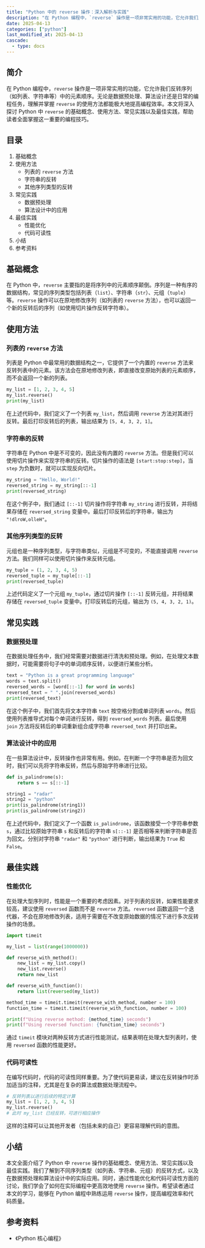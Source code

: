 ```yaml
---
title: "Python 中的 reverse 操作：深入解析与实践"
description: "在 Python 编程中，`reverse` 操作是一项非常实用的功能，它允许我们反转序列（如列表、字符串等）中的元素顺序。无论是数据预处理、算法设计还是日常的编程任务，理解并掌握 `reverse` 的使用方法都能极大地提高编程效率。本文将深入探讨 Python 中 `reverse` 的基础概念、使用方法、常见实践以及最佳实践，帮助读者全面掌握这一重要的编程技巧。"
date: 2025-04-13
categories: ["python"]
last_modified_at: 2025-04-13
cascade:
  - type: docs
---
```



## 简介
在 Python 编程中，`reverse` 操作是一项非常实用的功能，它允许我们反转序列（如列表、字符串等）中的元素顺序。无论是数据预处理、算法设计还是日常的编程任务，理解并掌握 `reverse` 的使用方法都能极大地提高编程效率。本文将深入探讨 Python 中 `reverse` 的基础概念、使用方法、常见实践以及最佳实践，帮助读者全面掌握这一重要的编程技巧。

<!-- more -->
## 目录
1. 基础概念
2. 使用方法
    - 列表的 `reverse` 方法
    - 字符串的反转
    - 其他序列类型的反转
3. 常见实践
    - 数据预处理
    - 算法设计中的应用
4. 最佳实践
    - 性能优化
    - 代码可读性
5. 小结
6. 参考资料

## 基础概念
在 Python 中，`reverse` 主要指的是将序列中的元素顺序颠倒。序列是一种有序的数据结构，常见的序列类型包括列表（`list`）、字符串（`str`）、元组（`tuple`）等。`reverse` 操作可以在原地修改序列（如列表的 `reverse` 方法），也可以返回一个新的反转后的序列（如使用切片操作反转字符串）。

## 使用方法

### 列表的 `reverse` 方法
列表是 Python 中最常用的数据结构之一，它提供了一个内置的 `reverse` 方法来反转列表中的元素。该方法会在原地修改列表，即直接改变原始列表的元素顺序，而不会返回一个新的列表。

```python
my_list = [1, 2, 3, 4, 5]
my_list.reverse()
print(my_list)  
```
在上述代码中，我们定义了一个列表 `my_list`，然后调用 `reverse` 方法对其进行反转。最后打印反转后的列表，输出结果为 `[5, 4, 3, 2, 1]`。

### 字符串的反转
字符串在 Python 中是不可变的，因此没有内置的 `reverse` 方法。但是我们可以使用切片操作来实现字符串的反转。切片操作的语法是 `[start:stop:step]`，当 `step` 为负数时，就可以实现反向切片。

```python
my_string = "Hello, World!"
reversed_string = my_string[::-1]
print(reversed_string)  
```
在这个例子中，我们通过 `[::-1]` 切片操作将字符串 `my_string` 进行反转，并将结果存储在 `reversed_string` 变量中。最后打印反转后的字符串，输出为 `"!dlroW,olleH"`。

### 其他序列类型的反转
元组也是一种序列类型，与字符串类似，元组是不可变的，不能直接调用 `reverse` 方法。我们同样可以使用切片操作来反转元组。

```python
my_tuple = (1, 2, 3, 4, 5)
reversed_tuple = my_tuple[::-1]
print(reversed_tuple)  
```
上述代码定义了一个元组 `my_tuple`，通过切片操作 `[::-1]` 反转元组，并将结果存储在 `reversed_tuple` 变量中。打印反转后的元组，输出为 `(5, 4, 3, 2, 1)`。

## 常见实践

### 数据预处理
在数据处理任务中，我们经常需要对数据进行清洗和预处理。例如，在处理文本数据时，可能需要将句子中的单词顺序反转，以便进行某些分析。

```python
text = "Python is a great programming language"
words = text.split()
reversed_words = [word[::-1] for word in words]
reversed_text = " ".join(reversed_words)
print(reversed_text)  
```
在这个例子中，我们首先将文本字符串 `text` 按空格分割成单词列表 `words`。然后使用列表推导式对每个单词进行反转，得到 `reversed_words` 列表。最后使用 `join` 方法将反转后的单词重新组合成字符串 `reversed_text` 并打印出来。

### 算法设计中的应用
在一些算法设计中，反转操作也非常有用。例如，在判断一个字符串是否为回文时，我们可以先将字符串反转，然后与原始字符串进行比较。

```python
def is_palindrome(s):
    return s == s[::-1]

string1 = "radar"
string2 = "python"
print(is_palindrome(string1))  
print(is_palindrome(string2))  
```
在上述代码中，我们定义了一个函数 `is_palindrome`，该函数接受一个字符串参数 `s`，通过比较原始字符串 `s` 和反转后的字符串 `s[::-1]` 是否相等来判断字符串是否为回文。分别对字符串 `"radar"` 和 `"python"` 进行判断，输出结果为 `True` 和 `False`。

## 最佳实践

### 性能优化
在处理大型序列时，性能是一个重要的考虑因素。对于列表的反转，如果性能要求较高，建议使用 `reversed` 函数而不是 `reverse` 方法。`reversed` 函数返回一个迭代器，不会在原地修改列表，适用于需要在不改变原始数据的情况下进行多次反转操作的场景。

```python
import timeit

my_list = list(range(1000000))

def reverse_with_method():
    new_list = my_list.copy()
    new_list.reverse()
    return new_list

def reverse_with_function():
    return list(reversed(my_list))

method_time = timeit.timeit(reverse_with_method, number = 100)
function_time = timeit.timeit(reverse_with_function, number = 100)

print(f"Using reverse method: {method_time} seconds")
print(f"Using reversed function: {function_time} seconds")
```
通过 `timeit` 模块对两种反转方式进行性能测试，结果表明在处理大型列表时，使用 `reversed` 函数的性能更好。

### 代码可读性
在编写代码时，代码的可读性同样重要。为了使代码更易读，建议在反转操作时添加适当的注释，尤其是在复杂的算法或数据处理流程中。

```python
# 反转列表以进行后续的特定计算
my_list = [1, 2, 3, 4, 5]
my_list.reverse()
# 此时 my_list 已经反转，可进行相应操作
```
这样的注释可以让其他开发者（包括未来的自己）更容易理解代码的意图。

## 小结
本文全面介绍了 Python 中 `reverse` 操作的基础概念、使用方法、常见实践以及最佳实践。我们了解到不同序列类型（如列表、字符串、元组）的反转方式，以及在数据预处理和算法设计中的实际应用。同时，通过性能优化和代码可读性方面的讨论，我们学会了如何在实际编程中更高效地使用 `reverse` 操作。希望读者通过本文的学习，能够在 Python 编程中熟练运用 `reverse` 操作，提高编程效率和代码质量。

## 参考资料
- 《Python 核心编程》